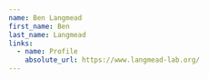 ```yaml
---
name: Ben Langmead
first_name: Ben
last_name: Langmead
links:
  - name: Profile
    absolute_url: https://www.langmead-lab.org/
---
```

